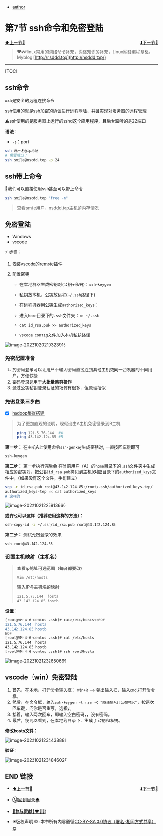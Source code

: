 + [author](http://nsddd.top)

# 第7节 ssh命令和免密登陆

<div><a href = '6.md' style='float:left'>⬆️上一节🔗</a><a href = '8.md' style='float: right'>⬇️下一节🔗</a></div>
<br>

> ❤️💕💕linux常用的网络命令补充，网络知识的补充，Linux网络编程基础。Myblog:[http://nsddd.top](http://nsddd.top/)

---
[TOC]

## ssh命令

ssh是安全的远程连接命令

ssh使用的就是ssh加密的协议进行远程登陆，并且实现对服务器的远程管理

:warning:ssh使用的是服务器上运行的sshd这个应用程序，且后台监听的是22端口



**语法：**

+ `-p`：port

```bash
ssh 用户名@ip地址  
# 需要端口：
ssh smile@nsddd.top -p 24
```



## ssh带上命令

🐧我们可以直接使用ssh甚至可以带上命令

```bash
ssh smile@nsddd.top "free -m"
```

> 查看smile用户，nsddd.top主机的内存情况



## 免密登陆

+ Windows
+ vscode

⚡ 步骤：

1. 安装vscode的[remote](https://marketplace.visualstudio.com/items?itemName=ms-vscode-remote.vscode-remote-extensionpack)插件

2. 配置密钥

   + 在本地机器生成密钥对(公钥+私钥)：`ssh-keygen`

   + 私钥放本机，公钥放远程(`~/.ssh`路径下)

   + 在远程机器用公钥生成`authorized_keys`：

   + 进入`home`目录下的`.ssh`文件夹：`cd ~/.ssh`

   + `cat id_rsa.pub >> authorized_keys`

   + `vscode config`文件加入本机私钥路径

![image-20221020210323915](https://sm.nsddd.top/smimage-20221020210323915.png)



### 免密配置准备

1. 免密码登录可以让用户不输入密码直接连到其他主机或同一台机器的不同用户，方便快捷
2. 密码登录适用于**大批量集群操作**
3. 通过公钥私钥登录认证的场景有很多，但原理相似



### 免密登录三步曲

+ [x] [hadoop集群搭建](https://github.com/3293172751/big_data)

> 为了更加直观的说明，现假设由A主机免密登录到B主机
>
> ```bash
> ping 121.5.76.144  #A
> ping 43.142.124.85 #B
> ```

**第一步：** 在主机A上使用命令`ssh-genkey`生成密钥对, 一直按回车键即可

```
ssh-keygen
```



**第二步：** 第一步执行完后会 在当前用户（A）的`home`目录下的`.ssh`文件夹中生成相应的密钥对，把公钥 `id_rsa.pub`拷贝到主机`B`对应目录下的`authorized_keys`文件中，（如果没有这个文件，手动建立）

```bash
scp -r id_rsa.pub root@43.142.124.85:/root/.ssh/authorized_keys-tep/
authorized_keys-tep << cat authorized_keys
# 这样的
```

![image-20221021225913660](http://sm.nsddd.top/smimage-20221021225913660.png)



**或许也可以这样（推荐使用这样的方法）：**

```bash
ssh-copy-id -i ~/.ssh/id_rsa.pub root@43.142.124.85
```



**第三步：** 测试免密登录的效果

```
ssh root@43.142.124.85
```



### 设置主机映射（主机名）

> **查看ip地址可选范围（每台都要改）**
>
> ```
> Vim /etc/hosts
> ```
>
> **输入IP与主机名的映射**
>
> ```1
> 121.5.76.144  hosta
> 43.142.124.85 hostb
> ```

**设置：**

```bash
[root@VM-4-6-centos .ssh]# cat>/etc/hosts<<EOF
121.5.76.144  hosta
43.142.124.85 hostb
EOF
[root@VM-4-6-centos .ssh]# cat /etc/hosts
121.5.76.144  hosta
43.142.124.85 hostb
[root@VM-4-6-centos .ssh]# ssh root@hosta
```

![image-20221021232650669](http://sm.nsddd.top/smimage-20221021232650669.png)



## vscode（win）免密登陆

1. 首先，在本地，打开命令输入框： `Win+R`  —>  弹出输入框，输入`cmd`,打开命令框。
2. 然后，在命令框，输入`ssh-keygen -t rsa -C "随便输入什么都可以"`，按两次回车键，问你是否重写，选择`y`。
3. 接着，输入两次回车，即输入空白密码，，没有密码。
4. 最后，便可以看到，在本地的目录下，生成了公钥和私钥。



**修改hosts文件：**

![image-20221021234438881](http://sm.nsddd.top/smimage-20221021234438881.png)



**验证：**



![image-20221021234846027](http://sm.nsddd.top/smimage-20221021234846027.png)



## END 链接

<ul><li><div><a href = '6.md' style='float:left'>⬆️上一节🔗</a><a href = '8.md' style='float: right'>⬇️下一节🔗</a></div></li></ul>

+ [Ⓜ️回到目录🏠](../README.md)

+ [**🫵参与贡献💞❤️‍🔥💖**](https://nsddd.top/archives/contributors))

+ ✴️版权声明 &copy; :本书所有内容遵循[CC-BY-SA 3.0协议（署名-相同方式共享）&copy;](http://zh.wikipedia.org/wiki/Wikipedia:CC-by-sa-3.0协议文本) 

